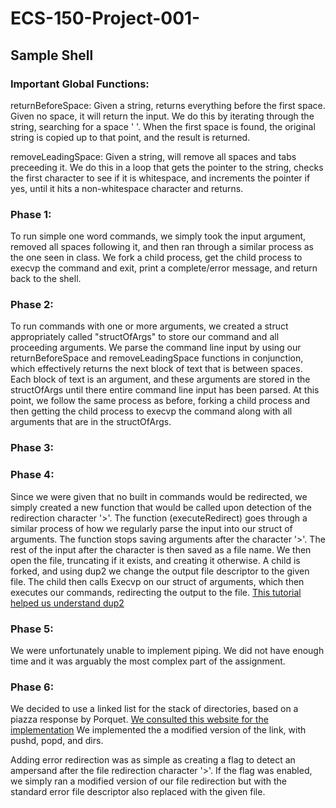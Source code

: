 # ECS-150-Project-001-
## Sample Shell

### Important Global Functions:
returnBeforeSpace: Given a string, returns everything before the first space.
Given no space, it will return the input. We do this by iterating through the
string, searching for a space ' '. When the first space is found, the original
string is copied up to that point, and the result is returned.

removeLeadingSpace: Given a string, will remove all spaces and tabs preceeding
it. We do this in a loop that gets the pointer to the string, checks the first
character to see if it is whitespace, and increments the pointer if yes, until
it hits a non-whitespace character and returns.
### Phase 1:
To run simple one word commands, we simply took the input argument, removed all
spaces following it, and then ran through a similar process as the one seen in
class. We fork a child process, get the child process to execvp the command and
exit, print a complete/error message, and return back to the shell.
### Phase 2:
To run commands with one or more arguments, we created a struct appropriately
called "structOfArgs" to store our command and all proceeding arguments. We
parse the command line input by using our returnBeforeSpace and
removeLeadingSpace functions in conjunction, which effectively returns the next
block of text that is between spaces. Each block of text is an argument, and
these arguments are stored in the structOfArgs until there entire command line
input has been parsed. At this point, we follow the same process as before,
forking a child process and then getting the child process to execvp the command
along with all arguments that are in the structOfArgs.
### Phase 3:
### Phase 4:
Since we were given that no built in commands would be redirected, we simply
created a new function that would be called upon detection of the redirection
character '>'. The function (executeRedirect) goes through a similar process
of how we regularly parse the input into our struct of arguments. The function
stops saving arguments after the character '>'. The rest of the input after the
character is then saved as a file name. We then open the file, truncating if it
exists, and creating it otherwise. A child is forked, and using dup2 we change
the output file descriptor to the given file. The child then calls Execvp on
our struct of arguments, which then executes our commands, redirecting the
output to the file. [This tutorial helped us understand dup2](https://www.cs.rutgers.edu/~pxk/416/notes/c-tutorials/dup2.html) 
### Phase 5:
We were unfortunately unable to implement piping. We did not have enough time
and it was arguably the most complex part of the assignment.
### Phase 6:
We decided to use a linked list for the stack of directories, based on a piazza
response by Porquet.
[We consulted this website for the implementation](https://www.geeksforgeeks.org/stack-data-structure-introduction-program)
We implemented the a modified version of the link, with pushd, popd, and dirs.

Adding error redirection was as simple as creating a flag to detect an ampersand
after the file redirection character '>'. If the flag was enabled, we simply
ran a modified version of our file redirection but with the standard error
file descriptor also replaced with the given file.
